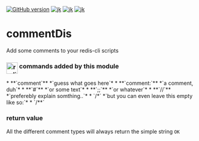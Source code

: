 [![GitHub version](https://img.shields.io/github/release/picotera/commentDis.svg?style=flat-square)](https://github.com/picotera/commentDis/releases/latest)
[![jk](https://img.shields.io/badge/compatibility-emacs-green.svg?style=flat-square)]()
[![jk](https://img.shields.io/badge/reading_level-4th_grade-yellow.svg?style=flat-square)]()
[![jk](https://img.shields.io/badge/held_toghether_by-chewing_gum-C70039.svg?style=flat-square)]()

# commentDis
Add some comments to your redis-cli scripts


<h3> <img src="https://upload.wikimedia.org/wikipedia/en/6/6b/Redis_Logo.svg" alt="redis" height="30" align="top"/> commands added by this module</h3>
* **`comment`** *`guess what goes here`*
* **`comment:`** *`a comment, duh`*
* **`#`** *`or some text`*
* **`;;`** *`or whatever`*
* **`//`** *`preferebly explain somthing..`*
* `/*` *`but you can even leave this empty like so:`*
* `/**`

### return value
All the different comment types will always return the simple string `OK`
